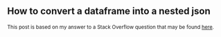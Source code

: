 ## How to convert a dataframe into a nested json

<sup>This post is based on my answer to a Stack Overflow question that may be found [here](https://stackoverflow.com/a/75780569/19123103).</sup>


